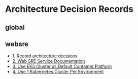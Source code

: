# Architecture Decision Records


## global


## websre
* [1. Record architecture decisions](./decisions/websre/0001-record-architecture-decisions.md)
* [2. Web SRE Service Documentation](./decisions/websre/0002-web-sre-service-documentation.md)
* [3. Use EKS Cluster as Default Container Platform](./decisions/websre/0003-use-eks-cluster-as-default-container-platform.md)
* [4. Use 1 Kubernetes Cluster Per Environment](./decisions/websre/0004-use-1-kubernetes-cluster-per-environment.md)
